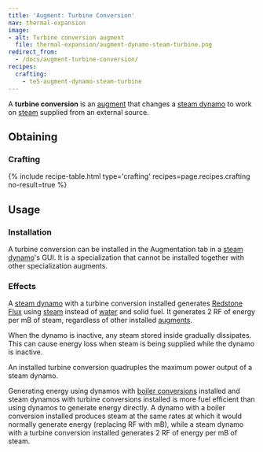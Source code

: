 ```yaml
---
title: 'Augment: Turbine Conversion'
nav: thermal-expansion
image:
- alt: Turbine conversion augment
  file: thermal-expansion/augment-dynamo-steam-turbine.png
redirect_from:
  - /docs/augment-turbine-conversion/
recipes:
  crafting:
    - te5-augment-dynamo-steam-turbine
---
```


A **turbine conversion** is an [augment](/docs/thermal-expansion/augments/) that changes a [steam
dynamo](/docs/thermal-expansion/steam-dynamo/) to work on [steam](/docs/thermal-foundation/steam/) supplied from an
external source.


Obtaining
---------

### Crafting
{% include recipe-table.html type='crafting' recipes=page.recipes.crafting no-result=true %}


Usage
-----

### Installation
A turbine conversion can be installed in the Augmentation tab in a [steam
dynamo](/docs/thermal-expansion/steam-dynamo/)'s GUI. It is a specialization that cannot be
installed together with other specialization augments.

### Effects
A [steam dynamo](/docs/thermal-expansion/steam-dynamo/) with a turbine conversion installed
generates [Redstone Flux](/docs/redstone-flux/) using [steam](/docs/thermal-foundation/steam/)
instead of [water](https://minecraft.gamepedia.com/Water) and solid fuel. It
generates 2 RF of energy per mB of steam, regardless of other installed
[augments](/docs/thermal-expansion/augments/).

When the dynamo is inactive, any steam stored inside gradually dissipates. This
can cause energy loss when steam is being supplied while the dynamo is inactive.

An installed turbine conversion quadruples the maximum power output of a steam
dynamo.

Generating energy using dynamos with [boiler
conversions](/docs/thermal-expansion/augment-boiler-conversion/) installed and steam dynamos with
turbine conversions installed is more fuel efficient than using dynamos to
generate energy directly. A dynamo with a boiler conversion installed produces
steam at the same rates at which it would normally generate energy (replacing RF
with mB), while a steam dynamo with a turbine conversion installed generates 2
RF of energy per mB of steam.

